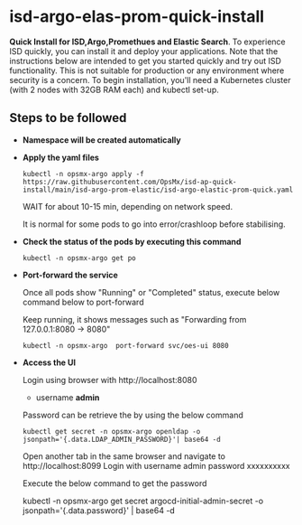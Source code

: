 # isd-argo-elas-prom-quick-install 

**Quick Install for ISD,Argo,Promethues and Elastic Search**.
To experience ISD quickly, you can install it and deploy your applications. Note that the instructions below are intended to get you started quickly and try out ISD functionality. This is not suitable for production or any environment where security is a concern.
To begin installation, you'll need a Kubernetes cluster  (with 2 nodes with 32GB RAM each) and kubectl set-up.

## Steps to be followed

- **Namespace will be created automatically**

- **Apply the yaml files**

      kubectl -n opsmx-argo apply -f https://raw.githubusercontent.com/OpsMx/isd-ap-quick-install/main/isd-argo-prom-elastic/isd-argo-elastic-prom-quick.yaml

   WAIT for about 10-15 min, depending on network speed.
 
   It is normal for some pods to go into error/crashloop before stabilising.

 - **Check the status of the pods by executing this command**

       kubectl -n opsmx-argo get po

 - **Port-forward the service**
 
     Once all pods show "Running" or "Completed" status, execute below command below to port-forward
      
     Keep running, it shows messages such as "Forwarding from 127.0.0.1:8080 -> 8080"
       
       kubectl -n opsmx-argo  port-forward svc/oes-ui 8080 
      

 - **Access the UI**
      
     Login using browser with http://localhost:8080  
     
     - username **admin**

     Password can be retrieve the by using the below command
     
       kubectl get secret -n opsmx-argo openldap -o jsonpath='{.data.LDAP_ADMIN_PASSWORD}'| base64 -d

    Open another tab in the same browser and navigate to http://localhost:8099 Login with username admin password xxxxxxxxxx

    Execute the below command to get the password

    kubectl -n opsmx-argo get secret argocd-initial-admin-secret -o jsonpath='{.data.password}' | base64 -d       
